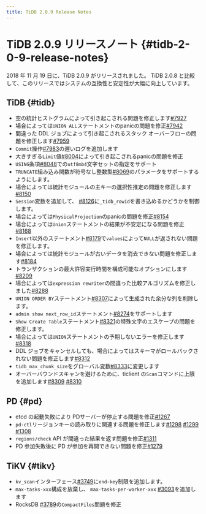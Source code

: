 ```yaml
---
title: TiDB 2.0.9 Release Notes
---
```


# TiDB 2.0.9 リリースノート {#tidb-2-0-9-release-notes}

2018 年 11 月 19 日に、TiDB 2.0.9 がリリースされました。 TiDB 2.0.8 と比較して、このリリースではシステムの互換性と安定性が大幅に向上しています。

## TiDB {#tidb}

-   空の統計ヒストグラムによって引き起こされる問題を修正します[<a href="https://github.com/pingcap/tidb/pull/7927">#7927</a>](https://github.com/pingcap/tidb/pull/7927)
-   場合によっては`UNION ALL`ステートメントのpanicの問題を修正[<a href="https://github.com/pingcap/tidb/pull/7942">#7942</a>](https://github.com/pingcap/tidb/pull/7942)
-   間違った DDL ジョブによって引き起こされるスタック オーバーフローの問題を修正します[<a href="https://github.com/pingcap/tidb/pull/7959">#7959</a>](https://github.com/pingcap/tidb/pull/7959)
-   `Commit`操作[<a href="https://github.com/pingcap/tidb/pull/7983">#7983</a>](https://github.com/pingcap/tidb/pull/7983)の遅いログを追加します
-   大きすぎる`Limit`値[<a href="https://github.com/pingcap/tidb/pull/8004">#8004</a>](https://github.com/pingcap/tidb/pull/8004)によって引き起こされるpanicの問題を修正
-   `USING`条項[<a href="https://github.com/pingcap/tidb/pull/8048">#8048</a>](https://github.com/pingcap/tidb/pull/8048)での`utf8mb4`文字セットの指定をサポート
-   `TRUNCATE`組み込み関数が符号なし整数型[<a href="https://github.com/pingcap/tidb/pull/8069">#8069</a>](https://github.com/pingcap/tidb/pull/8069)のパラメータをサポートするようにします。
-   場合によっては統計モジュールの主キーの選択性推定の問題を修正します[<a href="https://github.com/pingcap/tidb/pull/8150">#8150</a>](https://github.com/pingcap/tidb/pull/8150)
-   `Session`変数を追加して、 [<a href="https://github.com/pingcap/tidb/pull/8126">#8126</a>](https://github.com/pingcap/tidb/pull/8126)に`_tidb_rowid`を書き込めるかどうかを制御します。
-   場合によっては`PhysicalProjection`のpanicの問題を修正[<a href="https://github.com/pingcap/tidb/pull/8154">#8154</a>](https://github.com/pingcap/tidb/pull/8154)
-   場合によっては`Union`ステートメントの結果が不安定になる問題を修正[<a href="https://github.com/pingcap/tidb/pull/8168">#8168</a>](https://github.com/pingcap/tidb/pull/8168)
-   `Insert`以外のステートメント[<a href="https://github.com/pingcap/tidb/pull/8179">#8179</a>](https://github.com/pingcap/tidb/pull/8179)で`values`によって`NULL`が返されない問題を修正します。
-   場合によっては統計モジュールが古いデータを消去できない問題を修正します[<a href="https://github.com/pingcap/tidb/pull/8184">#8184</a>](https://github.com/pingcap/tidb/pull/8184)
-   トランザクションの最大許容実行時間を構成可能なオプションにします[<a href="https://github.com/pingcap/tidb/pull/8209">#8209</a>](https://github.com/pingcap/tidb/pull/8209)
-   場合によっては`expression rewriter`の間違った比較アルゴリズムを修正しました[<a href="https://github.com/pingcap/tidb/pull/8288">#8288</a>](https://github.com/pingcap/tidb/pull/8288)
-   `UNION ORDER BY`ステートメント[<a href="https://github.com/pingcap/tidb/pull/8307">#8307</a>](https://github.com/pingcap/tidb/pull/8307)によって生成された余分な列を削除します。
-   `admin show next_row_id`ステートメント[<a href="https://github.com/pingcap/tidb/pull/8274">#8274</a>](https://github.com/pingcap/tidb/pull/8274)をサポートします
-   `Show Create Table`ステートメント[<a href="https://github.com/pingcap/tidb/pull/8321">#8321</a>](https://github.com/pingcap/tidb/pull/8321)の特殊文字のエスケープの問題を修正します。
-   場合によっては`UNION`ステートメントの予期しないエラーを修正します[<a href="https://github.com/pingcap/tidb/pull/8318">#8318</a>](https://github.com/pingcap/tidb/pull/8318)
-   DDL ジョブをキャンセルしても、場合によってはスキーマがロールバックされない問題を修正します[<a href="https://github.com/pingcap/tidb/pull/8312">#8312</a>](https://github.com/pingcap/tidb/pull/8312)
-   `tidb_max_chunk_size`をグローバル変数[<a href="https://github.com/pingcap/tidb/pull/8333">#8333</a>](https://github.com/pingcap/tidb/pull/8333)に変更します
-   オーバーバウンドスキャンを避けるために、ticlient の`Scan`コマンドに上限を追加します[<a href="https://github.com/pingcap/tidb/pull/8309">#8309</a>](https://github.com/pingcap/tidb/pull/8309) [<a href="https://github.com/pingcap/tidb/pull/8310">#8310</a>](https://github.com/pingcap/tidb/pull/8310)

## PD {#pd}

-   etcd の起動失敗により PDサーバーが停止する問題を修正[<a href="https://github.com/pingcap/pd/pull/1267">#1267</a>](https://github.com/pingcap/pd/pull/1267)
-   `pd-ctl`リージョンキーの読み取りに関連する問題を修正します[<a href="https://github.com/pingcap/pd/pull/1298">#1298</a>](https://github.com/pingcap/pd/pull/1298) [<a href="https://github.com/pingcap/pd/pull/1299">#1299</a>](https://github.com/pingcap/pd/pull/1299) [<a href="https://github.com/pingcap/pd/pull/1308">#1308</a>](https://github.com/pingcap/pd/pull/1308)
-   `regions/check` API が間違った結果を返す問題を修正[<a href="https://github.com/pingcap/pd/pull/1311">#1311</a>](https://github.com/pingcap/pd/pull/1311)
-   PD 参加失敗後に PD が参加を再開できない問題を修正[<a href="https://github.com/pingcap/pd/pull/1279">#1279</a>](https://github.com/pingcap/pd/pull/1279)

## TiKV {#tikv}

-   `kv_scan`インターフェース[<a href="https://github.com/tikv/tikv/pull/3749">#3749</a>](https://github.com/tikv/tikv/pull/3749)に`end-key`制限を追加します。
-   `max-tasks-xxx`構成を放棄し、 `max-tasks-per-worker-xxx` [<a href="https://github.com/tikv/tikv/pull/3093">#3093</a>](https://github.com/tikv/tikv/pull/3093)を追加します
-   RocksDB [<a href="https://github.com/tikv/tikv/pull/3789">#3789</a>](https://github.com/tikv/tikv/pull/3789)の`CompactFiles`問題を修正
